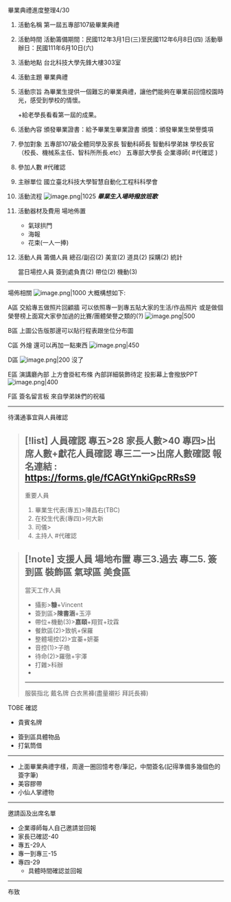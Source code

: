 畢業典禮進度整理4/30


1. 活動名稱 
	第一屆五專部107級畢業典禮
1. 活動時間
	活動籌備期間：民國112年3月1日(三)至民國112年6月8日(四)
	活動舉辦日：民國111年6月10日(六)
1. 活動地點
	台北科技大學先鋒大樓303室
2. 活動主題
	畢業典禮
1. 活動宗旨
	為畢業生提供一個難忘的畢業典禮，讓他們能夠在畢業前回憶校園時光，感受到學校的情懷。
	
	+給老學長看看第一屆的成果。
1. 活動內容
	頒發畢業證書：給予畢業生畢業證書
	頒獎：頒發畢業生榮譽獎項
1. 參加對象
	五專部107級全體同學及家長
	智動科師長
	智動科學弟妹
	學校長官（校長、機械系主任、智科所所長.etc）
	五專部大學長
	企業導師( #代確認 )
1. 參加人數
	#代確認
1. 主辦單位
	國立臺北科技大學智慧自動化工程科科學會
1. 活動流程
	![image.png|1025](https://raw.githubusercontent.com/laudantstolam/imagesource/main/202304301031947.png)
	***畢業生入場時撥放班歌***
	
1. 活動器材及費用
	場地佈置
	- 氣球拱門
	- 海報
	- 花束(一人一捧)
1. 活動人員
	籌備人員
		總召/副召(2)
		美宣(2)
		道具(2)
		採購(2)
		統計
		
	當日場控人員
		簽到處負責(2)
		帶位(2)
		機動(3)

----
場佈相關
![image.png|1000](https://raw.githubusercontent.com/laudantstolam/imagesource/main/202304301015509.png)
大概構想如下:

A區
	交給專五做照片回顧牆
	可以依照專一到專五貼大家的生活/作品照片
	或是做個榮譽榜上面寫大家參加過的比賽/團體榮譽之類的(?)
	![image.png|500](https://raw.githubusercontent.com/laudantstolam/imagesource/main/202304301022648.png)

B區
	上圖公告版那邊可以貼行程表跟坐位分布圖

C區
	外燴
	還可以再加一點東西
	![image.png|450](https://raw.githubusercontent.com/laudantstolam/imagesource/main/202304301027427.png)


D區
	![image.png|200](https://raw.githubusercontent.com/laudantstolam/imagesource/main/202304301026638.png)
	沒了

E區
	演講廳內部
	上方會掛紅布條
	內部詳細裝飾待定
	投影幕上會撥放PPT
	![image.png|400](https://raw.githubusercontent.com/laudantstolam/imagesource/main/202304301028193.png)

F區
	簽名留言板
	來自學弟妹們的祝福

---
待溝通事宜與人員確認

>[!list] 人員確認
>專五>28
>家長人數>40
>專四>出席人數+獻花人員確認
>專三二一>出席人數確認
>報名連結 :　https://forms.gle/fCAGtYnkiGpcRRsS9
>---
>重要人員
>1. 畢業生代表(專五)>陳昌右(TBC)
>2. 在校生代表(專四)>何大新
>3. 司儀>
>4. 主持人 #代確認 

>[!note] 支援人員
>場地布置
>專三3.過去 專二5.
>簽到區
>裝飾區
>氣球區
>美食區
>---
>當天工作人員
>- 攝影>**糠**+Vincent
>- 簽到區>**陳書涵**+玉渟
>- 帶位+機動(3)>**嘉頤**+翔賀+玟霖
>- 餐飲區(2)>致帆+保羅
>- 整體場控(2)>宜蓁+妍蓁
>- 音控(1)>子皓
>- 待命(2)>羅徹+宇澤
>- 打雜>科辦
>- 
>---
>服裝指北
>戴名牌
>白衣黑褲(盡量襯衫 拜託長褲)

TOBE 確認
* 貴賓名牌
- 簽到區具體物品
- 打氣筒借


---
- 上面畢業典禮字樣，周邊一圈回憶考卷/筆記，中間簽名(記得準備多幾個色的簽字筆)
- 美容膠帶
- 小仙人掌禮物

---
邀請函及出席名單
- 企業導師每人自己邀請並回報
- 家長已確認-40
- 專五-29人
- 專一到專三-15
- 專四-29
	- 具體時間確認並回報
---
布致

